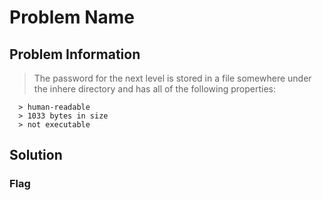 # Problem Name

## Problem Information 
  > The password for the next level is stored in a file somewhere under the inhere directory and has all of the following properties:
  
      > human-readable
      > 1033 bytes in size
      > not executable

## Solution
 
### Flag
